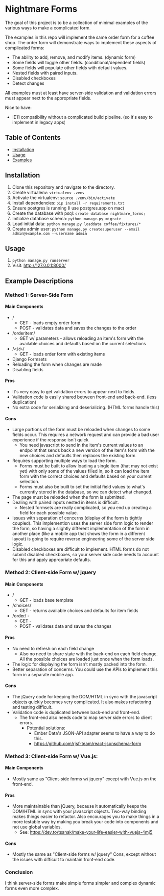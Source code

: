 # Nightmare Forms

The goal of this project is to be a collection of minimal examples of the various ways to make a complicated form.

The examples in this repo will implement the same order form for a coffee shop. The order form will demonstrate ways to implement these aspects of complicated forms:
* The ability to add, remove, and modify items. (dynamic form)
* Some fields will toggle other fields. (conditional/dependent fields)
* Some fields will populate other fields with default values.
* Nested fields with paired inputs.
* Disabled checkboxes
* Detect changes

All examples must at least have server-side validation and validation errors must appear next to the appropriate fields.

Nice to have:
* IE11 compatibility without a complicated build pipeline. (so it's easy to implement in legacy apps)

## Table of Contents

- [Installation](#installation)
- [Usage](#usage)
- [Examples](#examples)

## Installation

1. Clone this repository and navigate to the directory.
1. Create virtualenv: `virtualenv .venv`
1. Activate the virtualenv: `source .venv/bin/activate`
1. Install dependencies: `pip install -r requirements.txt`
1. Ensure postgres is running (I use postgres.app on mac)
1. Create the database with psql: `create database nightmare_forms;`
1. Initialize database schema: `python manage.py migrate`
1. Load initial data: `python manage.py loaddata coffee/fixtures/*`
1. Create admin user: `python manage.py createsuperuser --email admin@example.com --username admin`

## Usage

1. `python manage.py runserver`
1. Visit: http://127.0.0.1:8000/

## Example Descriptions

### Method 1: Server-Side Form

<path>

#### Main Components
* /
    * GET - loads empty order form
    * POST - validates data and saves the changes to the order
* /orderitem/
    * GET w/ parameters - allows reloading an item's form with the available choices and defaults based on the current selections
* /`<id>`/
    * GET - loads order form with existing items
* Django Formsets
* Reloading the form when changes are made
* Disabling fields

#### Pros
* It's very easy to get validation errors to appear next to fields.
* Validation code is easily shared between front-end and back-end. (less duplication)
* No extra code for serializing and deserializing. (HTML forms handle this)

#### Cons
* Large portions of the form must be reloaded when changes to some fields occur. This requires a network request and can provide a bad user experience if the response isn't quick.
  * You need javascript to send in the item's current values to an endpoint that sends back a new version of the item's form with the new choices and defaults then replaces the existing form.
* Requires supporting multiple ways to load the form.
  * Forms must be built to allow loading a single item (that may not exist yet) with only some of the values filled in, so it can load the item form with the correct choices and defaults based on your current selection.
  * Forms must also be built to set the initial field values to what's currently stored in the database, so we can detect what changed.
* The page must be reloaded when the form is submitted.
* Dealing with paired inputs nested in items is difficult.
  * Nested formsets are really complicated, so you end up creating a field for each possible value.
* Issues with separation of concerns (display of the form is tightly coupled). This implemention uses the server side form logic to render the form, so having a slightly different implementation of the form in another place (like a mobile app that shows the form in a different layout) is going to require reverse engineering some of the server side logic.
* Disabled checkboxes are difficult to implement. HTML forms do not submit disabled checkboxes, so your server side code needs to account for this and apply appropriate defaults.

### Method 2: Client-side Form w/ jquery

#### Main Components
* /
    * GET - loads base template
* /choices/
    * GET - returns available choices and defaults for item fields
* /order/ -
    * GET  -
    * POST - validates data and saves the changes

#### Pros
* No need to refresh on each field change
  * Also no need to share state with the back-end on each field change. All the possible choices are loaded just once when the form loads.
* The logic for displaying the form isn't mostly packed into the form.
* Better separation of concerns. You could use the APIs to implement this form in a separate mobile app.

#### Cons
* The jQuery code for keeping the DOM/HTML in sync with the javascript objects quickly becomes very complicated. It also makes refactoring and testing difficult.
* Validation code is duplicated between back-end and front-end.
  * The front-end also needs code to map server side errors to client errors.
    * Potential solutions:
      * Ember Data's JSON-API adapter seems to have a way to do this.
      * https://github.com/rjsf-team/react-jsonschema-form

### Method 3: Client-side Form w/ Vue.js:

#### Main Components
* Mostly same as "Client-side forms w/ jquery" except with Vue.js on the front-end.

#### Pros
* More maintainable than jQuery, because it automatically keeps the DOM/HTML in sync with your javascript objects. Two-way binding makes things easier to refactor. Also encourages you to make things in a more testable way by making you break your code into components and not use global variables.
  * See: https://dev.to/tsanak/make-your-life-easier-with-vuejs-4mj5

#### Cons
* Mostly the same as "Client-side forms w/ jquery" Cons, except without the issues with difficult to maintain front-end code.

### Conclusion

I think server-side forms make simple forms simpler and complex dynamic forms even more complex.
